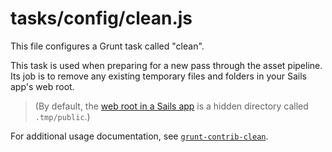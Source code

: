 # tasks/config/clean.js

This file configures a Grunt task called "clean".

This task is used when preparing for a new pass through the asset pipeline. Its job is to remove any existing temporary files and folders in your Sails app's web root.

> (By default, the [web root in a Sails app](http://sailsjs.com/documentation/concepts/assets) is a hidden directory called `.tmp/public`.)

For additional usage documentation, see [`grunt-contrib-clean`](https://npmjs.com/package/grunt-contrib-clean).



<docmeta name="displayName" value="clean.js">
